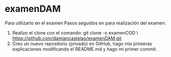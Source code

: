 # examenDAM
Para utilizarlo en el examen
Pasos seguidos en para realización del examen:
1. Realizo el clone con el comando: git clone -o examenCOD \ https://github.com/damiancastelao/examenDAM.git
2. Creo un nuevo repositorio (privado) en GitHub, hago mis primeras explicaciones modificando el README.md y hago mi primer commit. 
